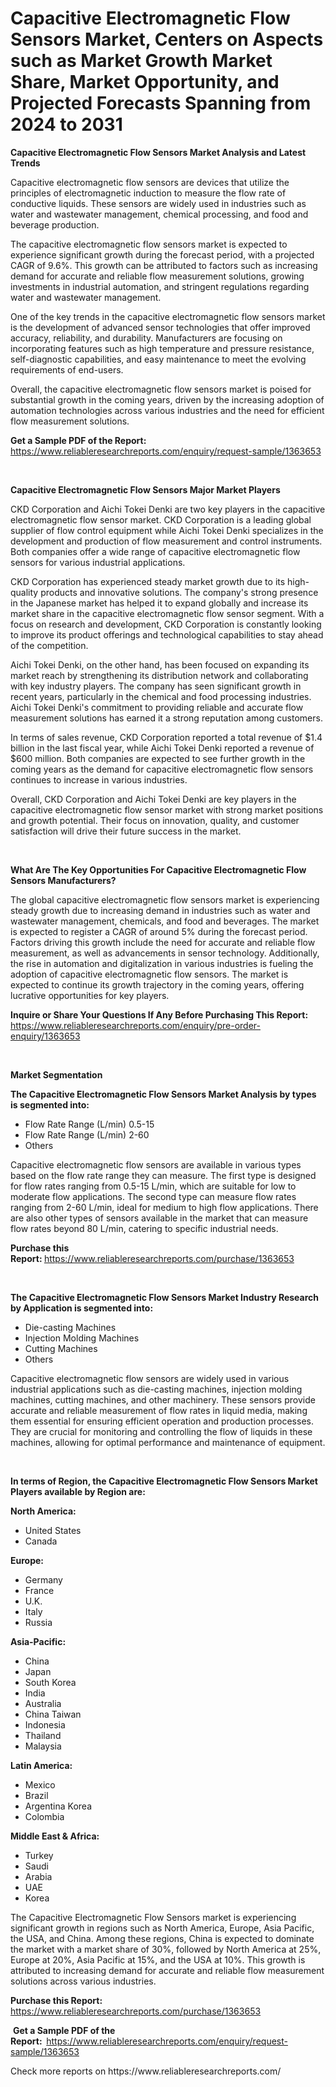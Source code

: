 <p><h1>Capacitive Electromagnetic Flow Sensors Market, Centers on Aspects such as Market Growth Market Share, Market Opportunity, and Projected Forecasts Spanning from 2024 to 2031</h1></p><p><strong>Capacitive Electromagnetic Flow Sensors Market Analysis and Latest Trends</strong></p>
<p><p>Capacitive electromagnetic flow sensors are devices that utilize the principles of electromagnetic induction to measure the flow rate of conductive liquids. These sensors are widely used in industries such as water and wastewater management, chemical processing, and food and beverage production.</p><p>The capacitive electromagnetic flow sensors market is expected to experience significant growth during the forecast period, with a projected CAGR of 9.6%. This growth can be attributed to factors such as increasing demand for accurate and reliable flow measurement solutions, growing investments in industrial automation, and stringent regulations regarding water and wastewater management.</p><p>One of the key trends in the capacitive electromagnetic flow sensors market is the development of advanced sensor technologies that offer improved accuracy, reliability, and durability. Manufacturers are focusing on incorporating features such as high temperature and pressure resistance, self-diagnostic capabilities, and easy maintenance to meet the evolving requirements of end-users.</p><p>Overall, the capacitive electromagnetic flow sensors market is poised for substantial growth in the coming years, driven by the increasing adoption of automation technologies across various industries and the need for efficient flow measurement solutions.</p></p>
<p><strong>Get a Sample PDF of the Report:&nbsp;</strong> <a href="https://www.reliableresearchreports.com/enquiry/request-sample/1363653">https://www.reliableresearchreports.com/enquiry/request-sample/1363653</a></p>
<p>&nbsp;</p>
<p><strong>Capacitive Electromagnetic Flow Sensors Major Market Players</strong></p>
<p><p>CKD Corporation and Aichi Tokei Denki are two key players in the capacitive electromagnetic flow sensor market. CKD Corporation is a leading global supplier of flow control equipment while Aichi Tokei Denki specializes in the development and production of flow measurement and control instruments. Both companies offer a wide range of capacitive electromagnetic flow sensors for various industrial applications.</p><p>CKD Corporation has experienced steady market growth due to its high-quality products and innovative solutions. The company's strong presence in the Japanese market has helped it to expand globally and increase its market share in the capacitive electromagnetic flow sensor segment. With a focus on research and development, CKD Corporation is constantly looking to improve its product offerings and technological capabilities to stay ahead of the competition.</p><p>Aichi Tokei Denki, on the other hand, has been focused on expanding its market reach by strengthening its distribution network and collaborating with key industry players. The company has seen significant growth in recent years, particularly in the chemical and food processing industries. Aichi Tokei Denki's commitment to providing reliable and accurate flow measurement solutions has earned it a strong reputation among customers.</p><p>In terms of sales revenue, CKD Corporation reported a total revenue of $1.4 billion in the last fiscal year, while Aichi Tokei Denki reported a revenue of $600 million. Both companies are expected to see further growth in the coming years as the demand for capacitive electromagnetic flow sensors continues to increase in various industries.</p><p>Overall, CKD Corporation and Aichi Tokei Denki are key players in the capacitive electromagnetic flow sensor market with strong market positions and growth potential. Their focus on innovation, quality, and customer satisfaction will drive their future success in the market.</p></p>
<p>&nbsp;</p>
<p><strong>What Are The Key Opportunities For Capacitive Electromagnetic Flow Sensors Manufacturers?</strong></p>
<p><p>The global capacitive electromagnetic flow sensors market is experiencing steady growth due to increasing demand in industries such as water and wastewater management, chemicals, and food and beverages. The market is expected to register a CAGR of around 5% during the forecast period. Factors driving this growth include the need for accurate and reliable flow measurement, as well as advancements in sensor technology. Additionally, the rise in automation and digitalization in various industries is fueling the adoption of capacitive electromagnetic flow sensors. The market is expected to continue its growth trajectory in the coming years, offering lucrative opportunities for key players.</p></p>
<p><strong>Inquire or Share Your Questions If Any Before Purchasing This Report:</strong> <a href="https://www.reliableresearchreports.com/enquiry/pre-order-enquiry/1363653">https://www.reliableresearchreports.com/enquiry/pre-order-enquiry/1363653</a></p>
<p>&nbsp;</p>
<p><strong>Market Segmentation</strong></p>
<p><strong>The Capacitive Electromagnetic Flow Sensors Market Analysis by types is segmented into:</strong></p>
<p><ul><li>Flow Rate Range (L/min) 0.5-15</li><li>Flow Rate Range (L/min) 2-60</li><li>Others</li></ul></p>
<p><p>Capacitive electromagnetic flow sensors are available in various types based on the flow rate range they can measure. The first type is designed for flow rates ranging from 0.5-15 L/min, which are suitable for low to moderate flow applications. The second type can measure flow rates ranging from 2-60 L/min, ideal for medium to high flow applications. There are also other types of sensors available in the market that can measure flow rates beyond 80 L/min, catering to specific industrial needs.</p></p>
<p><strong>Purchase this Report:&nbsp;</strong><a href="https://www.reliableresearchreports.com/purchase/1363653">https://www.reliableresearchreports.com/purchase/1363653</a></p>
<p>&nbsp;</p>
<p><strong>The Capacitive Electromagnetic Flow Sensors Market Industry Research by Application is segmented into:</strong></p>
<p><ul><li>Die-casting Machines</li><li>Injection Molding Machines</li><li>Cutting Machines</li><li>Others</li></ul></p>
<p><p>Capacitive electromagnetic flow sensors are widely used in various industrial applications such as die-casting machines, injection molding machines, cutting machines, and other machinery. These sensors provide accurate and reliable measurement of flow rates in liquid media, making them essential for ensuring efficient operation and production processes. They are crucial for monitoring and controlling the flow of liquids in these machines, allowing for optimal performance and maintenance of equipment.</p></p>
<p>&nbsp;</p>
<p><strong>In terms of Region, the Capacitive Electromagnetic Flow Sensors Market Players available by Region are:</strong></p>
<p>
    <p> <strong> North America: </strong>
        <ul>
            <li>United States</li>
            <li>Canada</li>
        </ul>
        </p> 
    <p> <strong> Europe: </strong>
        <ul>
            <li>Germany</li>
            <li>France</li>
            <li>U.K.</li>
            <li>Italy</li>
            <li>Russia</li>
        </ul>
        </p> 
    <p> <strong> Asia-Pacific: </strong>
        <ul>
            <li>China</li>
            <li>Japan</li>
            <li>South Korea</li>
            <li>India</li>
            <li>Australia</li>
            <li>China Taiwan</li>
            <li>Indonesia</li>
            <li>Thailand</li>
            <li>Malaysia</li>
        </ul>
        </p> 
    <p> <strong> Latin America: </strong>
        <ul>
            <li>Mexico</li>
            <li>Brazil</li>
            <li>Argentina Korea</li>
            <li>Colombia</li>
        </ul>
        </p> 
    <p> <strong> Middle East & Africa: </strong>
        <ul>
            <li>Turkey</li>
            <li>Saudi</li>
            <li>Arabia</li>
            <li>UAE</li>
            <li>Korea</li>
        </ul>
    </p>
    </p>
<p><p>The Capacitive Electromagnetic Flow Sensors market is experiencing significant growth in regions such as North America, Europe, Asia Pacific, the USA, and China. Among these regions, China is expected to dominate the market with a market share of 30%, followed by North America at 25%, Europe at 20%, Asia Pacific at 15%, and the USA at 10%. This growth is attributed to increasing demand for accurate and reliable flow measurement solutions across various industries.</p></p>
<p><strong>Purchase this Report: </strong><a href="https://www.reliableresearchreports.com/purchase/1363653">https://www.reliableresearchreports.com/purchase/1363653</a></p>
<p>&nbsp;<strong>Get a Sample PDF of the Report:&nbsp;&nbsp;</strong><a href="https://www.reliableresearchreports.com/enquiry/request-sample/1363653">https://www.reliableresearchreports.com/enquiry/request-sample/1363653</a></p>
<p><strong></strong></p>
<p>Check more reports on https://www.reliableresearchreports.com/</p>